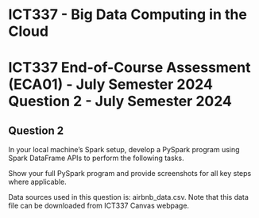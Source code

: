 # ICT337 - Big Data Computing in the Cloud

# ICT337 End-of-Course Assessment (ECA01) - July Semester 2024 Question 2 - July Semester 2024

## Question 2
In your local machine’s Spark setup, develop a PySpark program using Spark DataFrame APIs to perform the following tasks. 

Show your full PySpark program and provide screenshots for all key steps where applicable.

Data sources used in this question is: airbnb_data.csv. Note that this data file can be downloaded from ICT337 Canvas webpage.
